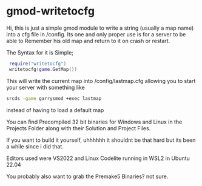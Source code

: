# gmod-writetocfg

Hi, this is just a simple gmod module to write a string (usually a map name) into a cfg file in /config.
Its one and only proper use is for a server to be able to Remember his old map and return to it on crash or restart.

The Syntax for it is Simple;
```lua
 require("writetocfg")
 writetocfg(game.GetMap())
```
This will write the current map into /config/lastmap.cfg allowing you to start your server with something like
```sh
srcds -game garrysmod +exec lastmap
```
instead of having to load a default map

You can find Precompiled 32 bit binaries for Windows and Linux in the Projects Folder along with their Solution and Project Files.

If you want to build it yourself, uhhhhhh it shouldnt be that hard but its been a while since i did that.

Editors used were VS2022 and Linux Codelite running in WSL2 in Ubuntu 22.04

You probably also want to grab the Premake5 Binaries? not sure.